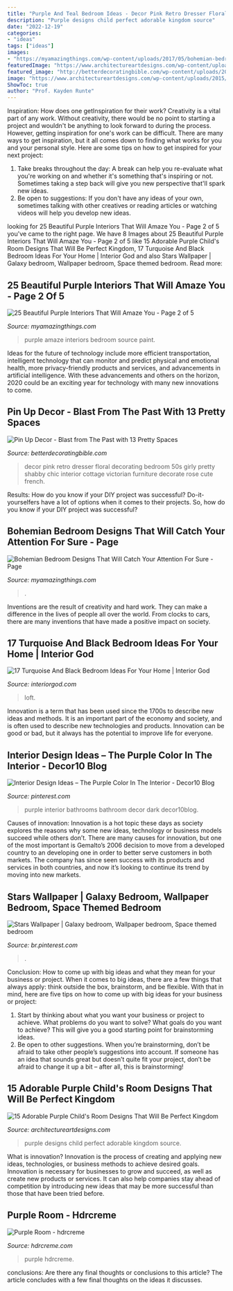 ```yaml
---
title: "Purple And Teal Bedroom Ideas - Decor Pink Retro Dresser Floral Decorating Bedroom 50s Girly Pretty Shabby Chic Interior Cottage Victorian Furniture Decorate Rose Cute French"
description: "Purple designs child perfect adorable kingdom source"
date: "2022-12-19"
categories:
- "ideas"
tags: ["ideas"]
images:
- "https://myamazingthings.com/wp-content/uploads/2017/05/bohemian-bedroom-10-768x1024.jpg"
featuredImage: "https://www.architectureartdesigns.com/wp-content/uploads/2015/12/6.jpeg"
featured_image: "http://betterdecoratingbible.com/wp-content/uploads/2013/10/retro-pin-up-girly-room-floral-wallpaper-pink-dresser-50s-style-inteior-decor-design-better-decorating-bible-blog.jpg"
image: "https://www.architectureartdesigns.com/wp-content/uploads/2015/12/6.jpeg"
ShowToc: true
author: "Prof. Kayden Runte"
---
```



Inspiration: How does one getInspiration for their work?
Creativity is a vital part of any work. Without creativity, there would be no point to starting a project and wouldn't be anything to look forward to during the process. However, getting inspiration for one's work can be difficult. There are many ways to get inspiration, but it all comes down to finding what works for you and your personal style. Here are some tips on how to get inspired for your next project: 
1) Take breaks throughout the day: A break can help you re-evaluate what you're working on and whether it's something that's inspiring or not. Sometimes taking a step back will give you new perspective that'll spark new ideas. 
2) Be open to suggestions: If you don't have any ideas of your own, sometimes talking with other creatives or reading articles or watching videos will help you develop new ideas.

	

		
looking for 25 Beautiful Purple Interiors That Will Amaze You - Page 2 of 5 you've came to the right page. We have 8 Images about 25 Beautiful Purple Interiors That Will Amaze You - Page 2 of 5 like 15 Adorable Purple Child&#039;s Room Designs That Will Be Perfect Kingdom, 17 Turquoise And Black Bedroom Ideas For Your Home | Interior God and also Stars Wallpaper | Galaxy bedroom, Wallpaper bedroom, Space themed bedroom. Read more:
		
    
## 25 Beautiful Purple Interiors That Will Amaze You - Page 2 Of 5

<img loading=lazy src="http://myamazingthings.com/wp-content/uploads/2016/12/purple-bedroom-paint-resized.jpg" onerror="this.onerror=null;this.src='https://tse2.mm.bing.net/th?id=OIP.s643ERPV0KEuAaA1LhxftQHaF6&amp;pid=15.1';" alt="25 Beautiful Purple Interiors That Will Amaze You - Page 2 of 5">

_Source: myamazingthings.com_

>purple amaze interiors bedroom source paint. 

	

Ideas for the future of technology include more efficient transportation, intelligent technology that can monitor and predict physical and emotional health, more privacy-friendly products and services, and advancements in artificial intelligence. With these advancements and others on the horizon, 2020 could be an exciting year for technology with many new innovations to come.

    
## Pin Up Decor - Blast From The Past With 13 Pretty Spaces

<img loading=lazy src="http://betterdecoratingbible.com/wp-content/uploads/2013/10/retro-pin-up-girly-room-floral-wallpaper-pink-dresser-50s-style-inteior-decor-design-better-decorating-bible-blog.jpg" onerror="this.onerror=null;this.src='https://tse1.mm.bing.net/th?id=OIP.i_TE6JdXTUKgvifs3IzyUwHaKj&amp;pid=15.1';" alt="Pin Up Decor - Blast from The Past with 13 Pretty Spaces">

_Source: betterdecoratingbible.com_

>decor pink retro dresser floral decorating bedroom 50s girly pretty shabby chic interior cottage victorian furniture decorate rose cute french. 

	

Results: How do you know if your DIY project was successful?
Do-it-yourselfers have a lot of options when it comes to their projects. So, how do you know if your DIY project was successful?

    
## Bohemian Bedroom Designs That Will Catch Your Attention For Sure - Page

<img loading=lazy src="https://myamazingthings.com/wp-content/uploads/2017/05/bohemian-bedroom-10-768x1024.jpg" onerror="this.onerror=null;this.src='https://tse2.mm.bing.net/th?id=OIP.uG0ynXjvioj1e5mrD_61FgHaJ4&amp;pid=15.1';" alt="Bohemian Bedroom Designs That Will Catch Your Attention For Sure - Page">

_Source: myamazingthings.com_

>. 

	

Inventions are the result of creativity and hard work. They can make a difference in the lives of people all over the world. From clocks to cars, there are many inventions that have made a positive impact on society.

    
## 17 Turquoise And Black Bedroom Ideas For Your Home | Interior God

<img loading=lazy src="https://www.interiorgod.com/wp-content/uploads/2016/11/turquoise-and-white-bedroom.jpg" onerror="this.onerror=null;this.src='https://tse2.mm.bing.net/th?id=OIP.954YNJU7L-aBgQ_RuLrizgHaJ3&amp;pid=15.1';" alt="17 Turquoise And Black Bedroom Ideas For Your Home | Interior God">

_Source: interiorgod.com_

>loft. 

	

Innovation is a term that has been used since the 1700s to describe new ideas and methods. It is an important part of the economy and society, and is often used to describe new technologies and products. Innovation can be good or bad, but it always has the potential to improve life for everyone.

    
## Interior Design Ideas – The Purple Color In The Interior - Decor10 Blog

<img loading=lazy src="https://i.pinimg.com/736x/0e/3d/79/0e3d79cf3fccb22a7058255ce78883e3--purple-colors-the-purple.jpg" onerror="this.onerror=null;this.src='https://tse4.mm.bing.net/th?id=OIP.BAwCHg-X_zIvhEqqgDze1AHaKP&amp;pid=15.1';" alt="Interior Design Ideas – The Purple Color In The Interior - Decor10 Blog">

_Source: pinterest.com_

>purple interior bathrooms bathroom decor dark decor10blog. 

	

Causes of innovation:
Innovation is a hot topic these days as society explores the reasons why some new ideas, technology or business models succeed while others don’t. There are many causes for innovation, but one of the most important is Gemalto’s 2006 decision to move from a developed country to an developing one in order to better serve customers in both markets. The company has since seen success with its products and services in both countries, and now it’s looking to continue its trend by moving into new markets.

    
## Stars Wallpaper | Galaxy Bedroom, Wallpaper Bedroom, Space Themed Bedroom

<img loading=lazy src="https://i.pinimg.com/736x/a4/d7/91/a4d7912584a847dd1206d102d5a3b5ac--wallpaper-designs-photo-wallpaper.jpg" onerror="this.onerror=null;this.src='https://tse2.mm.bing.net/th?id=OIP.2GpYhoMAyggzSCNR56H3BgHaLF&amp;pid=15.1';" alt="Stars Wallpaper | Galaxy bedroom, Wallpaper bedroom, Space themed bedroom">

_Source: br.pinterest.com_

>. 

	

Conclusion: How to come up with big ideas and what they mean for your business or project.
When it comes to big ideas, there are a few things that always apply: think outside the box, brainstorm, and be flexible. With that in mind, here are five tips on how to come up with big ideas for your business or project: 
1. Start by thinking about what you want your business or project to achieve. What problems do you want to solve? What goals do you want to achieve? This will give you a good starting point for brainstorming ideas. 
2. Be open to other suggestions. When you’re brainstorming, don’t be afraid to take other people’s suggestions into account. If someone has an idea that sounds great but doesn’t quite fit your project, don’t be afraid to change it up a bit – after all, this is brainstorming! 

    
## 15 Adorable Purple Child&#039;s Room Designs That Will Be Perfect Kingdom

<img loading=lazy src="https://www.architectureartdesigns.com/wp-content/uploads/2015/12/6.jpeg" onerror="this.onerror=null;this.src='https://tse3.mm.bing.net/th?id=OIP.9P3ctjG8kxBeW0cPOOvw-AHaE7&amp;pid=15.1';" alt="15 Adorable Purple Child&#039;s Room Designs That Will Be Perfect Kingdom">

_Source: architectureartdesigns.com_

>purple designs child perfect adorable kingdom source. 

	

What is innovation?
Innovation is the process of creating and applying new ideas, technologies, or business methods to achieve desired goals. Innovation is necessary for businesses to grow and succeed, as well as create new products or services. It can also help companies stay ahead of competition by introducing new ideas that may be more successful than those that have been tried before.

    
## Purple Room - Hdrcreme

<img loading=lazy src="https://cdnfiles.hdrcreme.com/69453/medium/IMG_5321_2_3_tonemappedxMENOR.jpg?1555466652" onerror="this.onerror=null;this.src='https://tse1.mm.bing.net/th?id=OIP.U1jKe4JutW9tp_F6ZW53LAHaEr&amp;pid=15.1';" alt="Purple Room - hdrcreme">

_Source: hdrcreme.com_

>purple hdrcreme. 

	

conclusions: Are there any final thoughts or conclusions to this article?
The article concludes with a few final thoughts on the ideas it discusses.

